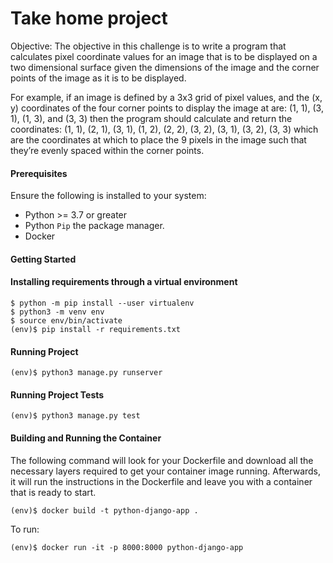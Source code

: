 # Take home project
Objective: The objective in this challenge is to write a program that calculates pixel coordinate values for an image that is to be displayed on a two dimensional surface given the dimensions of the image and the corner points of the image as it is to be displayed.

For example, if an image is defined by a 3x3 grid of pixel values, and the (x, y) coordinates of the four corner points to display the image at are: (1, 1), (3, 1), (1, 3), and (3, 3) then the program should calculate and return the coordinates: (1, 1), (2, 1), (3, 1), (1, 2), (2, 2), (3, 2), (3, 1), (3, 2), (3, 3) which are the coordinates at which to place the 9 pixels in the image such that they’re evenly spaced within the corner points.

#### Prerequisites
Ensure the following is installed to your system:

- Python >= 3.7 or greater
- Python `Pip` the package manager.
- Docker

#### Getting Started

#### Installing requirements through a virtual environment

```
$ python -m pip install --user virtualenv
$ python3 -m venv env
$ source env/bin/activate
(env)$ pip install -r requirements.txt
```
#### Running Project

```
(env)$ python3 manage.py runserver
```

#### Running Project Tests

```
(env)$ python3 manage.py test
```

#### Building and Running the Container
The following command will look for your Dockerfile and download 
all the necessary layers required to get your container image running. 
Afterwards, it will run the instructions in the Dockerfile and leave 
you with a container that is ready to start.

```
(env)$ docker build -t python-django-app .
```

To run:
```
(env)$ docker run -it -p 8000:8000 python-django-app
```
